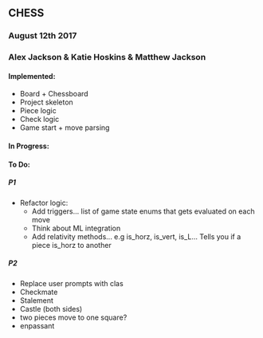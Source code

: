 ## CHESS 

### August 12th 2017
### Alex Jackson & Katie Hoskins & Matthew Jackson

#### Implemented:
* Board + Chessboard
* Project skeleton
* Piece logic
* Check logic
* Game start + move parsing

#### In Progress:

#### To Do:
##### P1
* Refactor logic:
  * Add triggers... list of game state enums that gets evaluated on each move
  * Think about ML integration
  * Add relativity methods... e.g is_horz, is_vert, is_L... Tells you if a piece is_horz to another

##### P2
* Replace user prompts with clas
* Checkmate
* Stalement
* Castle (both sides)
* two pieces move to one square?
* enpassant 
